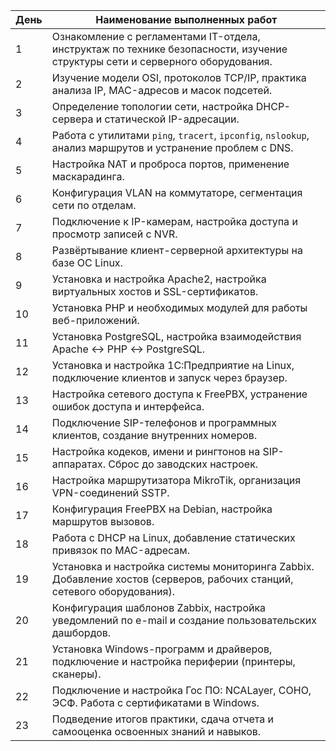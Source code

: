 | День | Наименование выполненных работ                                                                                                |
| ---- | ----------------------------------------------------------------------------------------------------------------------------- |
| 1    | Ознакомление с регламентами IT-отдела, инструктаж по технике безопасности, изучение структуры сети и серверного оборудования. |
| 2    | Изучение модели OSI, протоколов TCP/IP, практика анализа IP, MAC-адресов и масок подсетей.                                    |
| 3    | Определение топологии сети, настройка DHCP-сервера и статической IP-адресации.                                                |
| 4    | Работа с утилитами `ping`, `tracert`, `ipconfig`, `nslookup`, анализ маршрутов и устранение проблем с DNS.                    |
| 5    | Настройка NAT и проброса портов, применение маскарадинга.                                                                     |
| 6    | Конфигурация VLAN на коммутаторе, сегментация сети по отделам.                                                                |
| 7    | Подключение к IP-камерам, настройка доступа и просмотр записей с NVR.                                                         |
| 8    | Развёртывание клиент-серверной архитектуры на базе ОС Linux.                                                                  |
| 9    | Установка и настройка Apache2, настройка виртуальных хостов и SSL-сертификатов.                                               |
| 10   | Установка PHP и необходимых модулей для работы веб-приложений.                                                                |
| 11   | Установка PostgreSQL, настройка взаимодействия Apache ↔️ PHP ↔️ PostgreSQL.                                                  |
| 12   | Установка и настройка 1С:Предприятие на Linux, подключение клиентов и запуск через браузер.                                   |
| 13   | Настройка сетевого доступа к FreePBX, устранение ошибок доступа и интерфейса.                                                 |
| 14   | Подключение SIP-телефонов и программных клиентов, создание внутренних номеров.                                                |
| 15   | Настройка кодеков, имени и рингтонов на SIP-аппаратах. Сброс до заводских настроек.                                           |
| 16   | Настройка маршрутизатора MikroTik, организация VPN-соединений SSTP.                                                           |
| 17   | Конфигурация FreePBX на Debian, настройка маршрутов вызовов.                                                                  |
| 18   | Работа с DHCP на Linux, добавление статических привязок по MAC-адресам.                                                       |
| 19   | Установка и настройка системы мониторинга Zabbix. Добавление хостов (серверов, рабочих станций, сетевого оборудования).       |
| 20   | Конфигурация шаблонов Zabbix, настройка уведомлений по e-mail и создание пользовательских дашбордов.                          |
| 21   | Установка Windows-программ и драйверов, подключение и настройка периферии (принтеры, сканеры).                                |
| 22   | Подключение и настройка Гос ПО: NCALayer, СОНО, ЭСФ. Работа с сертификатами в Windows.                                        |
| 23   | Подведение итогов практики, сдача отчета и самооценка освоенных знаний и навыков.                                             |
